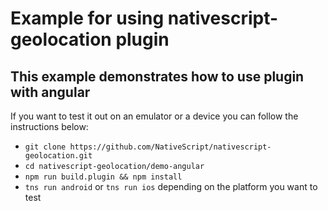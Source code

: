 # Example for using nativescript-geolocation plugin
## This example demonstrates how to use plugin with angular

If you want to test it out on an emulator or a device you can follow the instructions below:

* `git clone https://github.com/NativeScript/nativescript-geolocation.git`
* `cd nativescript-geolocation/demo-angular`
* `npm run build.plugin && npm install`
* `tns run android` or `tns run ios` depending on the platform you want to test